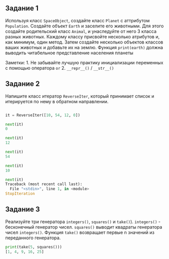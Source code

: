 ## Задание 1

Используя класс ```SpaceObject```, создайте класс ```Planet``` с аттрибутом ```Population```.
Создайте объект ```Earth``` и заселите его животными.
Для этого создайте родительский класс ```Animal```, и унаследуйте от него 3 класса разных животных. 
Каждому классу присвойте несколько атрибутов и, как минимум, один метод.
Затем создайте несколько объектов классов ваших животных и добавьте их на землю. 
Функция ```print(earth)``` должна выводить читабельное представление населения планеты

Заметки:
    1.  Не забывайте лучшую практику инициализации переменных с помощью оператора ```or```
    2.  ```__repr__()``` / ```__str__()```

## Задание 2

Напишите класс итератор ```ReverseIter```, который принимает список и итерируется по нему в обратном направлении.

```python

it = ReverseIter([10, 54, 12, 0])

next(it)
0

next(it)
12

next(it)
54

next(it)
10

next(it)
Traceback (most recent call last):
  File "<stdin>", line 1, in <module>
StopIteration
```

## Задание 3

Реализуйте три генератора ```integers()```, ```squares()``` и ```take()```).
```integers()``` - бесконечный генератор чисел. ```squares()``` выводит квадраты генератора чисел ```integers()```.  Функция ```take()``` возвращает первые n значений из переданного генератора. 

```python
print(take(5, squares()))
[1, 4, 9, 16, 25]
```
